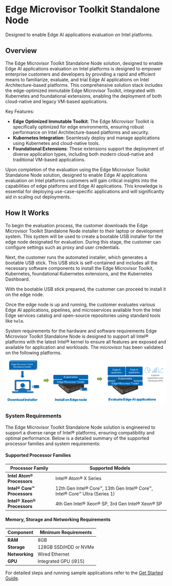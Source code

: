 # Edge Microvisor Toolkit Standalone Node

Designed to enable Edge AI applications evaluation on Intel platforms.

## Overview

The Edge Microvisor Toolkit Standalone Node solution, designed to enable Edge AI applications evaluation on Intel platforms is designed to empower enterprise customers and developers by providing a rapid and efficient means to familiarize, evaluate, and trial Edge AI applications on Intel Architecture-based platforms. This comprehensive solution stack includes the edge-optimized immutable Edge Microvisor Toolkit, integrated with Kubernetes and foundational extensions, enabling the deployment of both cloud-native and legacy VM-based applications.

Key Features:

- **Edge Optimized Immutable Toolkit**: The Edge Microvisor Toolkit is specifically optimized for edge environments, ensuring robust performance on Intel Architecture-based platforms and security.
- **Kubernetes Integration**: Seamlessly deploy and manage applications using Kubernetes and cloud-native tools.
- **Foundational Extensions**: These extensions support the deployment of diverse application types, including both modern cloud-native and traditional VM-based applications.

Upon completion of the evaluation using the Edge Microvisor Toolkit Standalone Node solution, designed to enable Edge AI applications evaluation on Intel platforms customers will gain critical insights into the capabilities of edge platforms and Edge AI applications. This knowledge is essential for deploying use-case-specific applications and will significantly aid in scaling out deployments.

## How It Works

To begin the evaluation process, the customer downloads the Edge Microvisor Toolkit Standalone Node installer to their laptop or development system. This system will be used to create a bootable USB installer for the edge node designated for evaluation. During this stage, the customer can configure settings such as proxy and user credentials.

Next, the customer runs the automated installer, which generates a bootable USB stick. This USB stick is self-contained and includes all the necessary software components to install the Edge Microvisor Toolkit, Kubernetes, foundational Kubernetes extensions, and the Kubernetes Dashboard.

With the bootable USB stick prepared, the customer can proceed to install it on the edge node.

Once the edge node is up and running, the customer evaluates various Edge AI applications, pipelines, and microservices available from the Intel Edge services catalog and open-source repositories using standard tools like `helm`.

System requirements for the hardware and software requirements Edge Microvisor Toolkit Standalone Node is designed to support all Intel® platforms with the latest Intel® kernel to ensure all features are exposed and available for application and workloads. The microvisor has been validated on the following platforms.

![How it works](images/howitworks.png)  

### System Requirements

The Edge Microvisor Toolkit Standalone Node solution is engineered to support a diverse range of Intel® platforms, ensuring compatibility and optimal performance. Below is a detailed summary of the supported processor families and system requirements:

#### Supported Processor Families

| Processor Family            | Supported Models                                                                |
|-----------------------------|---------------------------------------------------------------------------------|
| **Intel Atom® Processors**  | Intel® Atom® X Series                                                           |
| **Intel® Core™ Processors** | 12th Gen Intel® Core™, 13th Gen Intel® Core™, Intel® Core™ Ultra (Series 1)     |
| **Intel® Xeon® Processors** | 4th Gen Intel® Xeon® SP, 3rd Gen Intel® Xeon® SP                                |

#### Memory, Storage and Networking Requirements

| Component      | Minimum Requirements           |
|----------------|--------------------------------|
| **RAM**        | 8GB                            |
| **Storage**    | 128GB SSD/HDD or NVMe          |
| **Networking** | Wired Ethernet                 |
| **GPU**        | Integrated GPU (i915)          |

For detailed steps and running sample applications refer to the [Get Started Guide](docs/user-guide/Get-Started-Guide.md).
